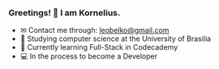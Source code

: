 ### Greetings! 👋 I am Kornelius. 

- ✉ Contact me through: leobelko@gmail.com
- 📜 Studying computer science at the University of Brasilia
- 📓 Currently learning Full-Stack in Codecademy
- 💻 In the process to become a Developer
